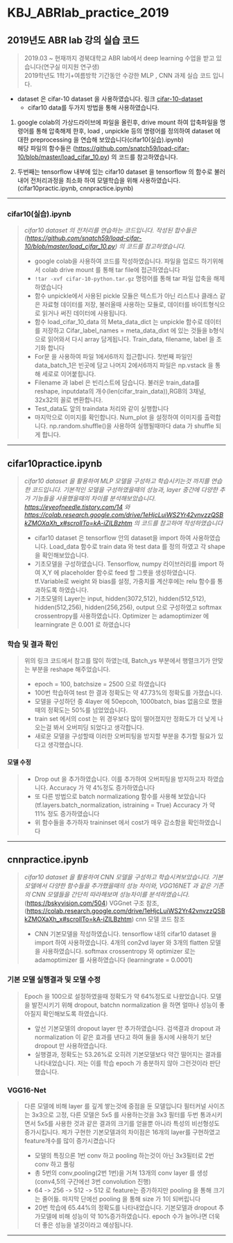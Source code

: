 # KBJ_ABRlab_practice_2019

## 2019년도 ABR lab 강의 실습 코드

> 2019.03 ~ 현재까지 경북대학교 ABR lab에서 deep learning 수업을 받고 있습니다(연구실 미지원 연구생)    
> 2019학년도 1학기+여름방학 기간동안 수강한 MLP , CNN 과제 실습 코드 입니다.

* dataset 은 cifar-10 dataset 을 사용하였습니다.
   링크 [cifar-10-dataset](https://www.cs.toronto.edu/~kriz/cifar.html)
   - cifar10 data를 두가지 방법을 통해 사용하였습니다.
 
 1. google colab의 가상드라이브에 파일을 올린후, drive mount 하여 압축파일을 명령어를 통해 압축해제 한후,
    load , unpickle 등의 명령어를 정의하여 dataset 에대한 preprocessing 을 연습해 보았습니다(cifar10(실습).ipynb)                
          해당 파일의 함수들은 (https://github.com/snatch59/load-cifar-10/blob/master/load_cifar_10.py)
          의 코드를 참고하였습니다. 
    
 2. 두번째는 tensorflow 내부에 있는 cifar10 dataset 을 tensorflow 의 함수로 불러내어 전처리과정을 최소화 하여 모델학습을 위해
    사용하였습니다. (cifar10practic.ipynb, cnnpractice.ipynb)

------------------------------------------------------------------------

 ### cifar10(실습).ipynb
 > *cifar10 dataset 의 전처리를 연습하는 코드입니다. 작성된 합수들은 (https://github.com/snatch59/load-cifar-10/blob/master/load_cifar_10.py) 의 코드를 참고하였습니다.*
 > *  google colab을 사용하여 코드를 작성하였습니다. 파일을 업로드 하기위해서 colab drive mount 를 통해 tar file에 접근하였습니다
 > * `!tar -xvf cifar-10-python.tar.gz` 명령어를 통해 tar 파일 압축을 해제하였습니다
 > * 함수 unpickle에서 사용된 pickle 모듈은 텍스트가 아닌 리스트나 클래스 같은 자료형 데이터를 저장, 불러올때 사용하는 모듈로, 데이터를 바이트형식으로 읽거나 써진 데이터에 사용됩니다.
 > * 함수 load_cifar_10_data 의 Meta_data_dict 는 unpickle 함수로 데이터를 저장하고 Cifar_label_names = meta_data_dixt 에 있는 것들을 b형식으로 읽어와서 다시 array 담게됩니다. Train_data, filename, label 을 초기화 합니다
 > * For문 을 사용하여 파일 1에서6까지 접근합니다. 첫번째 파일인 data_batch_1은 빈곳에 담고 나머지 2에서6까지 파일은 np.vstack 을 통해 세로로 이어붙힙니다.
 > * Filename 과 label 은 빈리스트에 담습니다. 불러운 train_data를 reshape, inputdata의 개수(len(cifar_train_data)),RGB의 3채널, 32x32의 꼴로 변환합니다.
> * Test_data도 앞의 traindata 처리와 같이 실행합니다
> * 마지막으로 이미지를 확인합니다. Num_plot 을 설정하여 이미지를 출력합니다. np.random.shuffle()을 사용하여 실행될때마다 data 가 shuffle 되게 합니다.

------------------------------------------------------------------------

## cifar10practice.ipynb
> *cifar10 dataset 을 활용하여 MLP 모델을 구성하고 학습시키는것 까지를 연습한 코드입니다. 기본적인 모델을 구성하였을때의 성능과, layer 중간에 다양한 추가 기능들을 사용했을때의 차이를 분석해보았습니다.
>  https://eyeofneedle.tistory.com/14 와 https://colab.research.google.com/drive/1eHjcLuiWS2Yr42vnvzzQSBkZMOXaXh_x#scrollTo=kA-iZILBzhtm 의 코드를 참고하여 작성하였습니다*
>  * cifar10 dataset 은 tensorflow 안의 dataset을 import 하여 사용하였습니다. Load_data 함수로 train data 와 test data 를 정의 하였고 각 shape 을 확인해보았습니다.
> * 기초모델을 구성하였습니다. Tensorflow, numpy 라이브러리를 import 하여 X,Y 에 placeholder 함수로 feed 할 그릇을 생성하였습니다. tf.Variable로 weight 와 bias를 설정, 가중치를 계산후에는 relu 함수를 통과하도록 하였습니다.
> * 기초모델의 Layer는 input, hidden(3072,512), hidden(512,512), hidden(512,256), hidden(256,256), output 으로 구성하였고 softmax crossentropy를  사용하였습니다. Optimizer 는 adamoptimizer 에 learningrate 은 0.001 로 하였습니다

### 학습 및 결과 확인
> 위의 링크 코드에서 참고를 많이 하였는데, Batch_ys 부분에서 행렬크기가 안맞는 부분을 reshape 해주었습니다.
> * epoch = 100, batchsize = 2500 으로 하였습니다
> * 100번 학습하여 test 한 결과 정확도는 약 47.73%의 정확도를 가졌습니다.
> * 모델을 구성하던 중 4layer 에 50epcoh, 1000batch, bias 없음으로 했을때의 정확도는 50%를 넘었었습니다.
> * train set 에서의 cost 는 위 경우보다 많이 떨어졌지만 정화도가 더 낮게 나오는걸 봐서 오버피딩 되었다고 생각합니다.
> * 새로운 모델을 구성할때 이러한 오버피팅을 방지할 부분을 추가할 필요가 있다고 생각했습니다.

#### 모델 수정
> * Drop out 을 추가하였습니다. 이를 추가하여 오버피팅을 방지하고자 하였습니다.
> Accuracy 가 약 4%정도 증가하였습니다
> * 또 다른 방법으로 batch normalizationg 함수를 사용해 보았습니다 (tf.layers.batch_normalization, istraining = True)
> Accuracy 가 약 11% 정도 증가하였습니다
> * 위 함수들을 추가하자 traininset 에서 cost가 매우 감소함을 확인하였습니다

------------------------------------------------------------------------

## cnnpractice.ipynb
> *cifar10 dataset 을 활용하여 CNN 모델을 구성하고 학습시켜보았습니다. 기본모델에서 다양한 함수들을 추가했을때의 성능 차이와, VGG16NET
과 같은 기존의 CNN 모델들을 간단히 따라해보며 성능차이를 분석하였습니다.*
> (https://bskyvision.com/504) VGGnet 구조 참조, (https://colab.research.google.com/drive/1eHjcLuiWS2Yr42vnvzzQSBkZMOXaXh_x#scrollTo=kA-iZILBzhtm) cnn 모델 코드 참조
> * CNN 기본모델을 작성하였습니다. tensorflow 내의 cifar10 dataset 을 import 하여 사용하였습니다. 4개의 con2vd layer 와 3개의
 flatten 모델을 사용하였습니다. softmax crossentropy 와 optimizer 로는 adamoptimizer 를 사용하였습니다 (learningrate = 0.0001)
 
### 기본 모델 실행결과 및 모델 수정
> Epoch 을 100으로 설정하였을때 정확도가 약 64%정도로 나왔었습니다.
> 모델을 발전시키기 위해 dropout, batchn normalization 을 하면 얼마나 성능이 좋아질지 확인해보도록 하였습니다.
> * 앞선 기본모델의 dropout layer 만 추가하였습니다. 검색결과 dropout 과 normalization 이 같은 효과를 낸다고 하여 둘을 동시에 사용하기 보단 dropout 만 사용하였습니다.
> * 실행결과, 정확도는 53.26%로 오히려 기본모델보다 약간 떨어지는 결과를 나타내었습니다.
> 저는 이를 학습 epoch 가 충분하지 않아 그런것이라 판단했습니다.

### VGG16-Net
> 다른 모델에 비해 layer 를 깊게 쌓는것에 중점을 둔 모델입니다
> 필터커널 사이즈는 3x3으로 고정, 다른 모델은 5x5 를 사용하는것을 3x3 필터를 두번 통과시키면서 5x5를 사용한 것과 같은 결과의 크기를 얻을뿐 아니라 특성의 비선형성도 증가시킵니다. 제가 구현한 기본모델과의 차이점은 16개의 layer를 구현하였고 feature개수를 많이 증가시켰습니다
> * 모델의 특징으론 1번 conv 하고 pooling 하는것이 아닌 3x3필터로 2번 conv 하고 풀링
> * 총 5번의 conv,pooling(2번 1번)을 거쳐 13개의 conv layer 를 생성(conv4,5의 구간에선 3번 convolution 진행)
> * 64 -> 256 -> 512 -> 512 로 feature는 증가하지만 pooling 을 통해 크기는 줄어듦. 마지막 단에선 pooling 을 통해 size 가 1이 되버립니다
> * 20번 학습에 65.44%의 정확도를 나타내었습니다. 기본모델과 dropout 추가모델에 비해 성능이 약 10%증가하였습니다. epoch 수가 늘어나면 더욱 더 좋은 성능을 낼것이라고 예상됩니다.

------------------------------------------------------------------------

